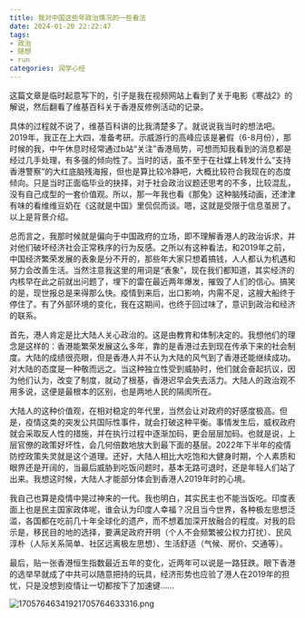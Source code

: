 ```yaml
---
title: 我对中国这些年政治情况的一些看法
date: 2024-01-20 22:22:47
tags: 
- 政治
- 随想
- run
categories: 润学心经
---
```


这篇文章是临时起意写下的，引子是我在视频网站上看到了关于电影《寒战2》的解说，然后翻看了维基百科关于香港反修例活动的记录。

具体的过程就不说了，维基百科讲的比我清楚多了。就说说我当时的想法吧。2019年，我正在上大四，准备考研。示威游行的高峰应该是暑假（6-8月份），那时候的我，中午休息时经常通过b站“关注”香港局势，可想而知我看到的消息都是经过几手处理，有多强的倾向性了。当时的话，虽不至于在社媒上转发什么“支持香港警察”的大红底脑残海报，但也是算比较冷静吧，大概比较符合我现在的态度倾向。只是当时正面临毕业的抉择，对于社会政治议题还思考的不多，比较混乱，没有自己成型的一套价值观。所以，那一年我也看《那兔》这种脑残动画，还津津有味的看维维豆奶在《这就是中国》里侃侃而谈。嗯，这就是受限于信息茧房了。以上是背景介绍。

总而言之，我那时候就是偏向于中国政府的立场，即不理解香港人的政治诉求，并对他们破坏经济社会正常秩序的行为反感。之所以有这种看法，和2019年之前，中国经济繁荣发展的表象是分不开的，那些年大家只想着搞钱，人人都认为机遇和努力会改善生活。当然注意我这里的用词是“表象”，现在我们都知道，其实经济的内核早在此之前就出问题了，埋下的雷在最近两年爆发，摧毁了人们的信心。搞笑的是，现世报总是来得那么快。疫情到来后，出口影响，内需不足，这艘大船终于停住了。有了外部环境的变化，我在这期间，也终于回过味了，意识到政治和经济的联系。

首先，港人肯定是比大陆人关心政治的。这是由教育和体制决定的。我想他们的理念是这样的：香港能繁荣发展这么多年，靠的是香港过去到现在传承下来的社会制度。大陆的成绩很亮眼，但是香港人并不认为大陆的风气到了香港还能继续成功。对大陆的态度是一种敬而远之。当这种独立性受到威胁时，他们就会奋起抗议，因为他们认为，改变了制度，就动了根基，香港迟早会失去活力。大陆人的政治观不用多说，这便是最根本的区别，也是两地人民的隔阂所在。

大陆人的这种价值观，在相对稳定的年代里，当然会让对政府的好感度极高。但是，疫情这类的突发公共国际性事件，就会打破这种平衡。事情发生后，威权政府就会采取反人性的措施，并在执行过程中逐渐加码，更会层层加码。也就是说，上层官僚的政策好坏性，会几何倍数地放大到最下面的基层。2022年下半年的疫情防控政策失灵就是这个道理。还好，大陆人相比大吃饱和大健身时期，个人素质和眼界还是开阔的，当最后威胁到吃饭问题时，基本无路可退时，还是年轻人们站了出来。我想这时候，大陆人才能部分体会到香港人2019年时的心境。

我自己也算是疫情中晃过神来的一代。我也明白，其实民主也不能当饭吃。印度表面上也是民主国家政体呢，谁会认为印度人幸福？况且当今世界，各种极左思想泛滥，各国都在吃前几十年全球化的遗产，而不想着加深开放融合的程度。对我的启示是，移民目的地的选择，要满足政府开明（个人不会频繁被公权力打扰）、民风淳朴（人际关系简单、社区远离极左思想）、生活舒适（气候、房价、交通等）。

最后，贴一张香港恒生指数最近五年的变化，近两年可以说是一路狂跌。眼下香港的选举早就成了中共可以随意把持的玩具，经济形势也应验了港人在2019年的担忧，只是没想到疫情让一切都按下了加速键……

![17057646341921705764633316.png](https://fastly.jsdelivr.net/gh/li199-code/blog-img-2@main/17057646341921705764633316.png)


